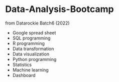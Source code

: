 # Data-Analysis-Bootcamp
from Datarockie Batch6 (2022)
- Google spread sheet
- SQL programming
- R programming
- Data transformation
- Data visualization
- Python programming
- Statistics
- Machine learning
- Dashboard
